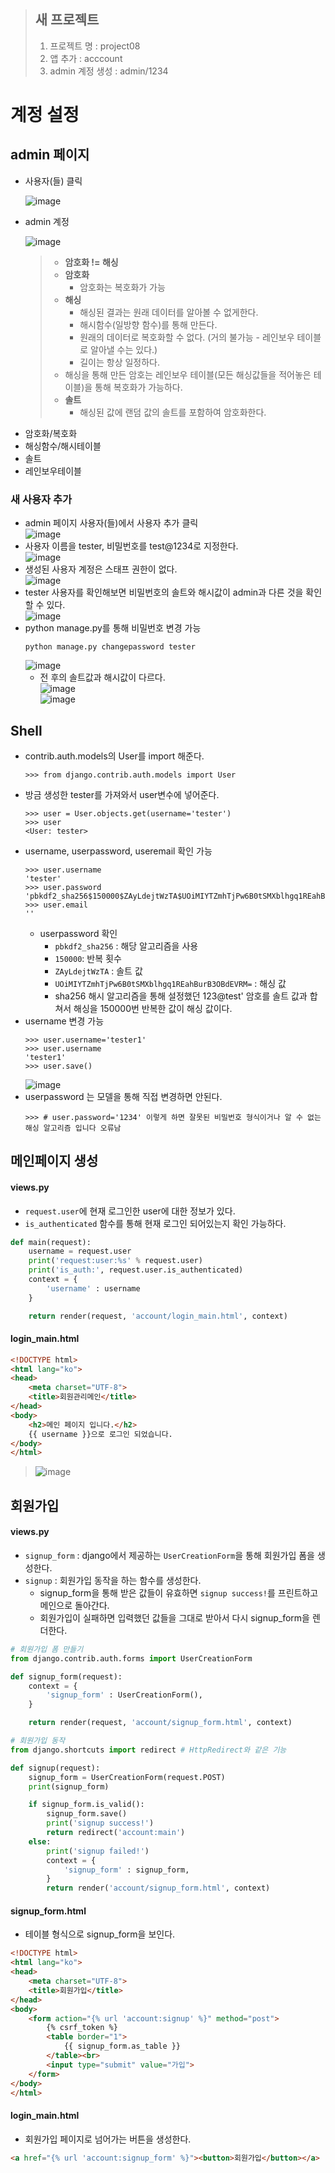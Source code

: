 > ## 새 프로젝트
> 1. 프로젝트 명 : project08
> 2. 앱 추가 : acccount
> 3. admin 계정 생성 : admin/1234

# 계정 설정
## admin 페이지
* 사용자(들) 클릭  
  
  ![image](https://user-images.githubusercontent.com/79209568/120264030-e1623900-c2d7-11eb-9d88-16ce1a51a8b1.png)
* admin 계정  
  
  ![image](https://user-images.githubusercontent.com/79209568/120264054-f048eb80-c2d7-11eb-89b9-0c85d592544c.png)

  > * **암호화 != 해싱**
  > * **암호화**
  >   - 암호화는 복호화가 가능
  > * **해싱**
  >   - 해싱된 결과는 원래 데이터를 알아볼 수 없게한다.
  >   - 해시함수(일방향 함수)를 통해 만든다. 
  >   - 원래의 데이터로 복호화할 수 없다. (거의 불가능 - 레인보우 테이블로 알아낼 수는 있다.)
  >   - 길이는 항상 일정하다.
  > * 해싱을 통해 만든 암호는 레인보우 테이블(모든 해싱값들을 적어놓은 테이블)을 통해 복호화가 가능하다.
  > * **솔트**
  >   - 해싱된 값에 랜덤 값의 솔트를 포함하여 암호화한다. 
- 암호화/복호화
- 해싱함수/해시테이블
- 솔트
- 레인보우테이블

### 새 사용자 추가
* admin 페이지 사용자(들)에서 사용자 추가 클릭  
  ![image](https://user-images.githubusercontent.com/79209568/120266045-16708a80-c2dc-11eb-9f08-08d98302edaa.png)
* 사용자 이름을 tester, 비밀번호를 test@1234로 지정한다.  
  ![image](https://user-images.githubusercontent.com/79209568/120266465-ec6b9800-c2dc-11eb-88ae-2fa03c45a0d3.png)
* 생성된 사용자 계정은 스태프 권한이 없다.  
  ![image](https://user-images.githubusercontent.com/79209568/120266491-fa211d80-c2dc-11eb-954d-6ca1dcf60b9c.png)
* tester 사용자를 확인해보면 비밀번호의 솔트와 해시값이 admin과 다른 것을 확인할 수 있다.  
  ![image](https://user-images.githubusercontent.com/79209568/120266518-0efdb100-c2dd-11eb-88fd-50b061a3f5b6.png)
* python manage.py를 통해 비밀번호 변경 가능
  ```
  python manage.py changepassword tester
  ```
  ![image](https://user-images.githubusercontent.com/79209568/120267071-2e490e00-c2de-11eb-8236-72e88740fd6c.png)
  * 전 후의 솔트값과 해시값이 다르다.  
    ![image](https://user-images.githubusercontent.com/79209568/120268189-589bcb00-c2e0-11eb-9948-92fafbe83960.png)  
    ![image](https://user-images.githubusercontent.com/79209568/120268196-5c2f5200-c2e0-11eb-8dd1-d1f23320df04.png)


    

## Shell
* contrib.auth.models의 User를 import 해준다.
  ```
  >>> from django.contrib.auth.models import User
  ```
* 방금 생성한 tester를 가져와서 user변수에 넣어준다.
  ```
  >>> user = User.objects.get(username='tester') 
  >>> user
  <User: tester>
  ```
* username, userpassword, useremail 확인 가능
  ```
  >>> user.username
  'tester'
  >>> user.password
  'pbkdf2_sha256$150000$ZAyLdejtWzTA$UOiMIYTZmhTjPw6B0tSMXblhgq1REahBurB3OBdEVRM='
  >>> user.email
  ''
  ```
  * userpassword 확인
    * `pbkdf2_sha256` : 해당 알고리즘을 사용
    * `150000`: 반복 횟수
    * `ZAyLdejtWzTA` : 솔트 값
    * `UOiMIYTZmhTjPw6B0tSMXblhgq1REahBurB3OBdEVRM=` : 해싱 값
    * sha256 해시 알고리즘을 통해 설정했던 123@test' 암호를 솔트 값과 합쳐서 해싱을 150000번 반복한 값이 해싱 값이다. 
* username 변경 가능
  ```
  >>> user.username='tester1'
  >>> user.username
  'tester1'
  >>> user.save()
  ```  
  ![image](https://user-images.githubusercontent.com/79209568/120267539-1aea7280-c2df-11eb-9d3e-9d9509e04f3d.png)
* userpassword 는 모델을 통해 직접 변경하면 안된다.
  ```
  >>> # user.password='1234' 이렇게 하면 잘못된 비밀번호 형식이거나 알 수 없는 해싱 알고리즘 입니다 오류남
  ```

## 메인페이지 생성
#### views.py
* `request.user`에 현재 로그인한 user에 대한 정보가 있다.
* `is_authenticated` 함수를 통해 현재 로그인 되어있는지 확인 가능하다.
```python
def main(request):
    username = request.user
    print('request:user:%s' % request.user)
    print('is_auth:', request.user.is_authenticated)
    context = {
        'username' : username
    }

    return render(request, 'account/login_main.html', context)
```

#### login_main.html
```html
<!DOCTYPE html>
<html lang="ko">
<head>
    <meta charset="UTF-8">
    <title>회원관리메인</title>
</head>
<body>
    <h2>메인 페이지 입니다.</h2>
    {{ username }}으로 로그인 되었습니다.
</body>
</html>
```

> ![image](https://user-images.githubusercontent.com/79209568/120268509-e8da1000-c2e0-11eb-918a-960a3981a726.png)

## 회원가입
#### views.py
* `signup_form` : django에서 제공하는 `UserCreationForm`을 통해 회원가입 폼을 생성한다.
* `signup` : 회원가입 동작을 하는 함수를 생성한다.
  * signup_form을 통해 받은 값들이 유효하면 `signup success!`를 프린트하고 메인으로 돌아간다.
  * 회원가입이 실패하면 입력했던 값들을 그대로 받아서 다시 signup_form을 렌더한다.
```python
# 회원가입 폼 만들기
from django.contrib.auth.forms import UserCreationForm

def signup_form(request):
    context = {
        'signup_form' : UserCreationForm(),
    }

    return render(request, 'account/signup_form.html', context)

# 회원가입 동작
from django.shortcuts import redirect # HttpRedirect와 같은 기능

def signup(request):
    signup_form = UserCreationForm(request.POST)
    print(signup_form)

    if signup_form.is_valid():
        signup_form.save()
        print('signup success!')
        return redirect('account:main')
    else:
        print('signup failed!')
        context = {
            'signup_form' : signup_form,
        }
        return render('account/signup_form.html', context)
```
#### signup_form.html
* 테이블 형식으로 signup_form을 보인다.
```html
<!DOCTYPE html>
<html lang="ko">
<head>
    <meta charset="UTF-8">
    <title>회원가입</title>
</head>
<body>
    <form action="{% url 'account:signup' %}" method="post">
        {% csrf_token %}
        <table border="1">
            {{ signup_form.as_table }}
        </table><br>
        <input type="submit" value="가입">
    </form>
</body>
</html>
```
#### login_main.html
* 회원가입 페이지로 넘어가는 버튼을 생성한다.
```html
<a href="{% url 'account:signup_form' %}"><button>회원가입</button></a>
```
